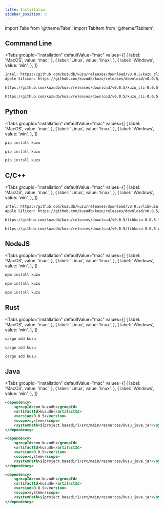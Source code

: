 ```yaml
---
title: Installation
sidebar_position: 0
---
```


import Tabs from '@theme/Tabs';
import TabItem from '@theme/TabItem';

## Command Line
<Tabs groupId="installation" defaultValue="mac" values={[
      { label: 'MacOS', value: 'mac', },
      { label: 'Linux', value: 'linux', },
      { label: 'Windows', value: 'win', },
  ]}
>
<TabItem value="mac">

```bash
Intel: https://github.com/kuzudb/kuzu/releases/download/v0.0.5/kuzu_cli-0.0.5-osx-x86_64.zip
Apple Silicon: https://github.com/kuzudb/kuzu/releases/download/v0.0.5/kuzu_cli-0.0.5-osx-arm64.zip
 ```

</TabItem>

<TabItem value="linux">

```bash
https://github.com/kuzudb/kuzu/releases/download/v0.0.5/kuzu_cli-0.0.5-linux-x86_64.zip
 ```

</TabItem>

<TabItem value="win">

```bash
https://github.com/kuzudb/kuzu/releases/download/v0.0.5/kuzu_cli-0.0.5-windows-x86_64.zip
 ```

</TabItem>

</Tabs>


## Python

<Tabs groupId="installation" defaultValue="mac" values={[
      { label: 'MacOS', value: 'mac', },
      { label: 'Linux', value: 'linux', },
      { label: 'Windows', value: 'win', },
  ]}
>
<TabItem value="mac">

```bash
pip install kuzu
 ```

</TabItem>

<TabItem value="linux">

```bash
pip install kuzu
 ```

</TabItem>

<TabItem value="win">

```bash
pip install kuzu
 ```

</TabItem>

</Tabs>

## C/C++

<Tabs groupId="installation" defaultValue="mac" values={[
      { label: 'MacOS', value: 'mac', },
      { label: 'Linux', value: 'linux', },
      { label: 'Windows', value: 'win', },
  ]}
>
<TabItem value="mac">

```bash
Intel: https://github.com/kuzudb/kuzu/releases/download/v0.0.5/libkuzu-0.0.5-osx-x86_64.zip
Apple Silicon: https://github.com/kuzudb/kuzu/releases/download/v0.0.5/libkuzu-0.0.5-osx-arm64.zip
 ```

</TabItem>

<TabItem value="linux">

```bash
https://github.com/kuzudb/kuzu/releases/download/v0.0.5/libkuzu-0.0.5-linux-x86_64.zip
 ```

</TabItem>

<TabItem value="win">

```bash
https://github.com/kuzudb/kuzu/releases/download/v0.0.5/libkuzu-0.0.5-windows-x86_64.zip
 ```

</TabItem>

</Tabs>

## NodeJS

<Tabs groupId="installation" defaultValue="mac" values={[
      { label: 'MacOS', value: 'mac', },
      { label: 'Linux', value: 'linux', },
      { label: 'Windows', value: 'win', },
  ]}
>
<TabItem value="mac">

```bash
npm install kuzu
 ```

</TabItem>

<TabItem value="linux">

```bash
npm install kuzu
 ```

</TabItem>

<TabItem value="win">

```bash
npm install kuzu
 ```

</TabItem>

</Tabs>

## Rust

<Tabs groupId="installation" defaultValue="mac" values={[
      { label: 'MacOS', value: 'mac', },
      { label: 'Linux', value: 'linux', },
      { label: 'Windows', value: 'win', },
  ]}
>
<TabItem value="mac">

```bash
cargo add kuzu
 ```

</TabItem>

<TabItem value="linux">

```bash
cargo add kuzu
 ```

</TabItem>

<TabItem value="win">

```bash
cargo add kuzu
 ```

</TabItem>

</Tabs>

## Java
<Tabs groupId="installation" defaultValue="mac" values={[
      { label: 'MacOS', value: 'mac', },
      { label: 'Linux', value: 'linux', },
      { label: 'Windows', value: 'win', },
  ]}
>
<TabItem value="mac">

```xml
<dependency>
    <groupId>com.kuzudb</groupId>
    <artifactId>kuzudb</artifactId>
    <version>0.0.5</version>
    <scope>system</scope>
    <systemPath>${project.basedir}/src/main/resources/kuzu_java.jar</systemPath>
</dependency>
 ```

</TabItem>

<TabItem value="linux">

```xml
<dependency>
    <groupId>com.kuzudb</groupId>
    <artifactId>kuzudb</artifactId>
    <version>0.0.5</version>
    <scope>system</scope>
    <systemPath>${project.basedir}/src/main/resources/kuzu_java.jar</systemPath>
</dependency>
 ```

</TabItem>

<TabItem value="win">

```xml
<dependency>
    <groupId>com.kuzudb</groupId>
    <artifactId>kuzudb</artifactId>
    <version>0.0.5</version>
    <scope>system</scope>
    <systemPath>${project.basedir}/src/main/resources/kuzu_java.jar</systemPath>
</dependency>
 ```

</TabItem>

</Tabs>

<!-- <Tabs
  defaultValue="cmd"
  values={[
      { label: 'Command Line', value: 'cmd', },
      { label: 'Python', value: 'py', },
      { label: 'C/C++', value: 'c', },
      { label: 'NodeJS', value: 'node', },
  ]}
>

<TabItem value="cmd">

```bash
Direct download:
Linux: https://github.com/kuzudb/kuzu/releases/download/v0.0.5/kuzu_cli-0.0.5-linux-x86_64.zip
MacOS(Intel): https://github.com/kuzudb/kuzu/releases/download/v0.0.5/kuzu_cli-0.0.5-osx-x86_64.zip
MacOS(Apple Silicon): https://github.com/kuzudb/kuzu/releases/download/v0.0.5/kuzu_cli-0.0.5-osx-arm64.zip
Windows: https://github.com/kuzudb/kuzu/releases/download/v0.0.5/kuzu_cli-0.0.5-windows-x86_64.zip
```

```bash
Source:
Installation:
git clone https://github.com/kuzudb/kuzu.git
cd kuzu && make release NUM_THREADS=10
```

```bash 
Usage:
cd build/release/tools/shell && ./kuzu_shell [db directory]
```

</TabItem>

<TabItem value="py">

```bash
Installation:
pip install kuzu
```

```bash
Usage:
import kuzu
db = kuzu.Database('./test')
conn = kuzu.Connection(db)
conn.execute('RETURN "WELCOME TO KUZU DB!"')
```

</TabItem>

<TabItem value="c">

```bash
Installation:
Linux: https://github.com/kuzudb/kuzu/releases/download/v0.0.5/libkuzu-0.0.5-linux-x86_64.zip
MacOS(Intel): https://github.com/kuzudb/kuzu/releases/download/v0.0.5/libkuzu-0.0.5-osx-x86_64.zip
MacOS(Apple Silicon): https://github.com/kuzudb/kuzu/releases/download/v0.0.5/libkuzu-0.0.5-osx-arm64.zip
Windows: https://github.com/kuzudb/kuzu/releases/download/v0.0.5/kuzu_cli-0.0.5-windows-x86_64.zip
```

```bash
C Usage:

#include "include/kuzu.h"

int main()
{
    // Create an empty database.
    kuzu_database *db = kuzu_database_init("test", 0);
    // Connect to the database.
    kuzu_connection *conn = kuzu_connection_init(db);
    // Return a message.
    kuzu_query_result *result = kuzu_connection_query(conn, "RETURN \"WELCOME TO KUZU\"");
    // Destroy result,connection,database instance.
    kuzu_query_result_destroy(result);
    kuzu_connection_destroy(conn);
    kuzu_database_destroy(db);
}
```

```bash
C++ Usage:

#include "include/kuzu.hpp"

using namespace kuzu::main;

int main() {
    // Create an empty database.
    SystemConfig systemConfig;
    auto database = make_unique<Database>("test", systemConfig);

    // Connect to the database.
    auto connection = make_unique<Connection>(database.get());

    // Return a message.
    connection->query("RETURN \"WELCOME TO KUZU\"")->toString();
}
```

</TabItem>

<TabItem value="node">

```bash
npm install kuzu
```

</TabItem>

</Tabs> -->